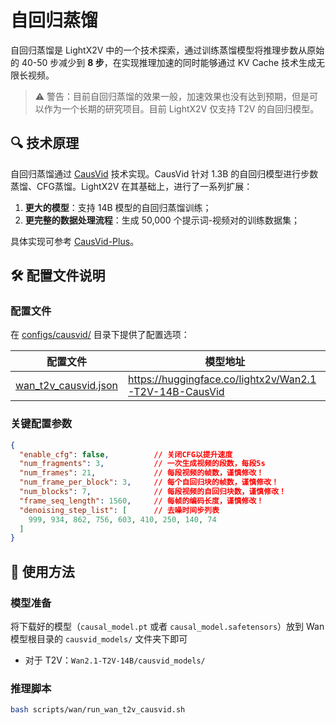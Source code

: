 # 自回归蒸馏

自回归蒸馏是 LightX2V 中的一个技术探索，通过训练蒸馏模型将推理步数从原始的 40-50 步减少到 **8 步**，在实现推理加速的同时能够通过 KV Cache 技术生成无限长视频。

> ⚠️ 警告：目前自回归蒸馏的效果一般，加速效果也没有达到预期，但是可以作为一个长期的研究项目。目前 LightX2V 仅支持 T2V 的自回归模型。

## 🔍 技术原理

自回归蒸馏通过 [CausVid](https://github.com/tianweiy/CausVid) 技术实现。CausVid 针对 1.3B 的自回归模型进行步数蒸馏、CFG蒸馏。LightX2V 在其基础上，进行了一系列扩展：

1. **更大的模型**：支持 14B 模型的自回归蒸馏训练；
2. **更完整的数据处理流程**：生成 50,000 个提示词-视频对的训练数据集；

具体实现可参考 [CausVid-Plus](https://github.com/GoatWu/CausVid-Plus)。

## 🛠️ 配置文件说明

### 配置文件

在 [configs/causvid/](https://github.com/ModelTC/lightx2v/tree/main/configs/causvid) 目录下提供了配置选项：

| 配置文件 | 模型地址 |
|----------|------------|
| [wan_t2v_causvid.json](https://github.com/ModelTC/lightx2v/blob/main/configs/causvid/wan_t2v_causvid.json) | https://huggingface.co/lightx2v/Wan2.1-T2V-14B-CausVid |

### 关键配置参数

```json
{
  "enable_cfg": false,          // 关闭CFG以提升速度
  "num_fragments": 3,           // 一次生成视频的段数，每段5s
  "num_frames": 21,             // 每段视频的帧数，谨慎修改！
  "num_frame_per_block": 3,     // 每个自回归块的帧数，谨慎修改！
  "num_blocks": 7,              // 每段视频的自回归块数，谨慎修改！
  "frame_seq_length": 1560,     // 每帧的编码长度，谨慎修改！
  "denoising_step_list": [      // 去噪时间步列表
    999, 934, 862, 756, 603, 410, 250, 140, 74
  ]
}
```

## 📜 使用方法

### 模型准备

将下载好的模型（`causal_model.pt` 或者 `causal_model.safetensors`）放到 Wan 模型根目录的 `causvid_models/` 文件夹下即可
- 对于 T2V：`Wan2.1-T2V-14B/causvid_models/`

### 推理脚本

```bash
bash scripts/wan/run_wan_t2v_causvid.sh
```

